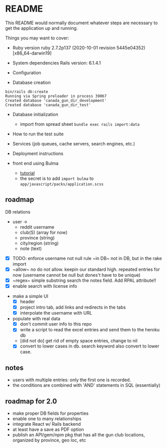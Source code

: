 # README

This README would normally document whatever steps are necessary to get the
application up and running.

Things you may want to cover:

- Ruby version
  ruby 2.7.2p137 (2020-10-01 revision 5445e04352) [x86_64-darwin19]
- System dependencies
  Rails version: 6.1.4.1

- Configuration

- Database creation

```
bin/rails db:create
Running via Spring preloader in process 39067
Created database 'canada_gun_dir_development'
Created database 'canada_gun_dir_test'
```

- Database initialization

  - import from spread sheet `bundle exec rails import:data`

- How to run the test suite

- Services (job queues, cache servers, search engines, etc.)

- Deployment instructions

- front end using Bulma
  - [tutorial](https://medium.com/@caprioli.tyler/using-a-framework-to-make-beautiful-websites-bulma-w-rails-65ff6d5f31fc)
  - the secret is to add `import bulma` to `app/javascript/packs/application.scss`

## roadmap

DB relations

- user ->
  - reddit username
  - club(S) (array for now)
  - province (string)
  - city/region (string)
  - note (text)
- [x] TODO: enforce username not null rule
      ~in DB~ not in DB, but in the rake import
- [x] ~allow~ no do not allow. keepin our standard high. repeated entries for now (username cannot be null but dones't have to be unique)
- [x] ~regex~ simple substring search the notes field. Add RPAL attribute!!
- [x] enable search with license info

* make a simple UI
  - [x] header
  - [x] project intro tab, add links and redirects in the tabs
  - [x] interpolate the username with URL
* populate with real data
  - [x] don't commit user info to this repo
  - [x] write a script to read the excel entries and send them to the heroku db
  - [did not do] get rid of empty space entries, change to nil
  - [x] convert to lower cases in db. search keyword also convert to lower case.

## notes

- users with multiple entries: only the first one is recorded.
- the conditions are combined with 'AND' statements in SQL (essentially)

## roadmap for 2.0

- make proper DB fields for properties
- enable one to many relationships
- integrate React w/ Rails backend
- at least have a save as PDF option
- publish an API/gem/npm pkg that has all the gun club locations, organized by province, geo loc, etc
